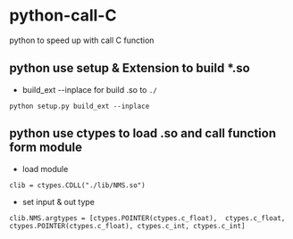 # python-call-C
python to speed up with call C function


## python use setup & Extension to build *.so 
* build_ext --inplace for build .so to `./`

`python setup.py build_ext --inplace`

## python use ctypes to load .so and call function form module
* load module

`clib = ctypes.CDLL("./lib/NMS.so")`

* set input & out type

`clib.NMS.argtypes = [ctypes.POINTER(ctypes.c_float), 
                        ctypes.c_float, 
                        ctypes.POINTER(ctypes.c_float),
                        ctypes.c_int,
                        ctypes.c_int]`